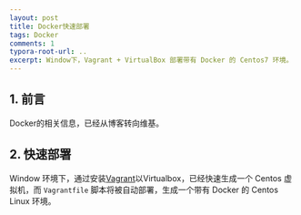 ```yaml
---
layout: post
title: Docker快速部署
tags: Docker
comments: 1
typora-root-url: ..
excerpt: Window下，Vagrant + VirtualBox 部署带有 Docker 的 Centos7 环境。 
---
```


## 1. 前言

Docker的相关信息，已经从博客转向维基。

## 2. 快速部署

Window 环境下，通过安装[Vagrant](https://zh.wikipedia.org/wiki/Vagrant)以Virtualbox，已经快速生成一个 Centos 虚拟机，而 `Vagrantfile` 脚本将被自动部署，生成一个带有 Docker 的 Centos Linux 环境。

<script src="https://gist.github.com/caliburn1994/ccba9acb1ec8636d9993fb47c724c2b5.js"></script>